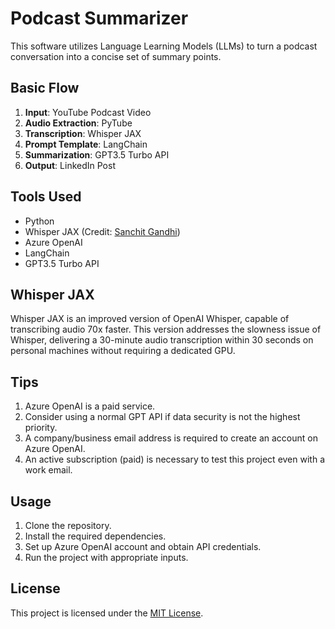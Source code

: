 # Podcast Summarizer

This software utilizes Language Learning Models (LLMs) to turn a podcast conversation into a concise set of summary points.


## Basic Flow

1. **Input**: YouTube Podcast Video
2. **Audio Extraction**: PyTube
3. **Transcription**: Whisper JAX
4. **Prompt Template**: LangChain
5. **Summarization**: GPT3.5 Turbo API
6. **Output**: LinkedIn Post

## Tools Used

- Python
- Whisper JAX (Credit: [Sanchit Gandhi](https://github.com/sanchit-gandhi))
- Azure OpenAI
- LangChain
- GPT3.5 Turbo API

## Whisper JAX

Whisper JAX is an improved version of OpenAI Whisper, capable of transcribing audio 70x faster. This version addresses the slowness issue of Whisper, delivering a 30-minute audio transcription within 30 seconds on personal machines without requiring a dedicated GPU.

## Tips

1. Azure OpenAI is a paid service.
2. Consider using a normal GPT API if data security is not the highest priority.
3. A company/business email address is required to create an account on Azure OpenAI.
4. An active subscription (paid) is necessary to test this project even with a work email.

## Usage

1. Clone the repository.
2. Install the required dependencies.
3. Set up Azure OpenAI account and obtain API credentials.
4. Run the project with appropriate inputs.

## License

This project is licensed under the [MIT License](LICENSE).
